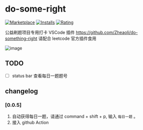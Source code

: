 # do-some-right

[![Marketplace](https://img.shields.io/visual-studio-marketplace/v/do-something-right.do-something-right.svg?label=Marketplace&style=for-the-badge&logo=visual-studio-code)](https://marketplace.visualstudio.com/items?itemName=do-something-right.do-something-right)
[![Installs](https://img.shields.io/visual-studio-marketplace/i/do-something-right.do-something-right.svg?style=for-the-badge)](https://marketplace.visualstudio.com/items?itemName=do-something-right.do-something-right)
[![Rating](https://img.shields.io/visual-studio-marketplace/stars/do-something-right.do-something-right.svg?style=for-the-badge)](https://marketplace.visualstudio.com/items?itemName=do-something-right.do-something-right)

公益刷题项目专用打卡 VSCode 插件 https://github.com/Zheaoli/do-something-right 请配合 leetcode 官方插件食用

![image](https://user-images.githubusercontent.com/12029924/139771597-e80e2dd9-83cf-4285-aa3c-b74c327bfaa0.png)

## TODO
- [ ] status bar 查看每日一题题号

## changelog

### [0.0.5]
1. 自动获得每日一题，请通过 command + shift + p, 输入 `每日一题` 。
2. 接入 github Action
